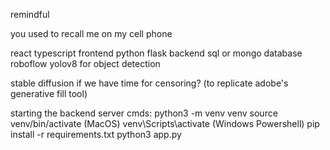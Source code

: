 remindful

you used to recall me on my cell phone


react typescript frontend
python flask backend
sql or mongo database
roboflow yolov8 for object detection

stable diffusion if we have time for censoring? (to replicate adobe's generative fill tool)


starting the backend server cmds:
python3 -m venv venv
source venv/bin/activate (MacOS)
venv\Scripts\activate (Windows Powershell)
pip install -r requirements.txt
python3 app.py



